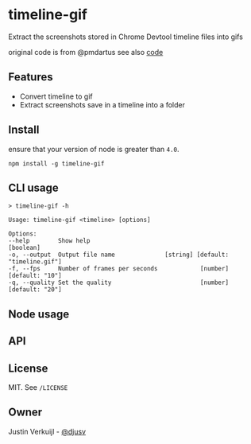 # timeline-gif
Extract the screenshots stored in Chrome Devtool timeline files into gifs

original code is from @pmdartus see also [code](https://github.com/pmdartus/snapline)

## Features

* Convert timeline to gif
* Extract screenshots save in a timeline into a folder

## Install

ensure that your version of node is greater than `4.0`.

```shell
npm install -g timeline-gif
```

## CLI usage

```shell
> timeline-gif -h

Usage: timeline-gif <timeline> [options]

Options:
--help        Show help                                              [boolean]
-o, --output  Output file name              [string] [default: "timeline.gif"]
-f, --fps     Number of frames per seconds            [number] [default: "10"]
-q, --quality Set the quality                         [number] [default: "20"]
```

## Node usage

## API

## License

MIT. See `/LICENSE`

## Owner

Justin Verkuijl - [@djusv](https://github.com/djusv)